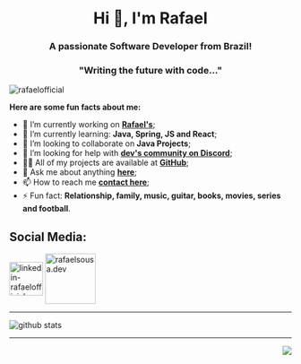 <h1 align="center">Hi 👋, I'm Rafael</h1>
<h3 align="center">A passionate Software Developer from Brazil!</h3>
<h3 align="center"> "Writing the future with code..."</h3>

<p align="left"> <img src="https://komarev.com/ghpvc/?username=rafaelofficial22&label=Profile%20views&color=0e75b6&style=flat" alt="rafaelofficial" /> </p>

**Here are some fun facts about me:**

  - 🔭 I’m currently working on **[Rafael's](https://rafaelofficial.github.io/)**;
  - 🌱 I’m currently learning: **Java, Spring, JS and React**;
  - 👯 I’m looking to collaborate on **Java Projects**;
  - 🤔 I’m looking for help with **[dev's community on Discord](https://discord.gg/hE5UwzDE)**;
  - 👨‍💻 All of my projects are available at **[GitHub](https://github.com/rafaelofficial?tab=repositories)**;
  - 💬 Ask me about anything **[here](https://www.linkedin.com/in/rafaelofficial/)**;
  - 📫 How to reach me **[contact here](mailto:rafael.sousa.pereira01@gmail.com)**;
  - ⚡ Fun fact: **Relationship, family, music, guitar, books, movies, series and football**.
  
  <h2 align="left">Social Media:</h2>
  <p align="left"> 
  <a href="https://www.linkedin.com/in/rafaelofficial/" target="blank"><img align="center" src="https://cdn.jsdelivr.net/gh/devicons/devicon/icons/linkedin/linkedin-original.svg" alt="linkedin-rafaelofficial" height="60" width="60" /></a>
  <a href="https://instagram.com/rafaelsousa.dev" target="blank"><img align="center" src="https://www.logo.wine/a/logo/Instagram/Instagram-Logo.wine.svg"       alt="rafaelsousa.dev" height="90" width="90" /></a>
  <hr>       
  <img align="center" src="https://github-readme-stats.vercel.app/api?username=rafaelofficial&show_icons=true&include_all_commits=true&theme=github_dark&count_private=true&layout=compact" alt="github stats"/>
  <hr>
  <img align="right" src="https://img.shields.io/badge/Made%20with-Markdown-1f425f.svg?style=for-the-badge">
